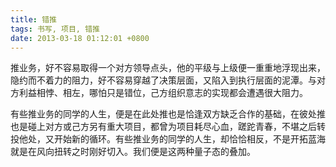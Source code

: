 ```yaml
---
title: 错推
tags: 书写, 项目, 错推
date: 2013-03-18 01:12:01 +0800
---
```



推业务，好不容易取得一个对方领导点头，他的平级与上级便一重重地浮现出来，隐约而不着力的阻力，好不容易穿越了决策层面，又陷入到执行层面的泥潭。与对方利益相悖、相左，哪怕只是错位，己方组织意志的实现都会遭遇很大阻力。

有些推业务的同学的人生，便是在此处推也是恰逢双方缺乏合作的基础，在彼处推也是碰上对方或己方另有重大项目，都曾为项目耗尽心血，蹉跎青春，不堪之后转投他处，又开始新的循环。有些推业务的同学的人生，却恰恰相反，不是开拓蓝海就是在风向扭转之时刚好切入。我们便是这两种量子态的叠加。

